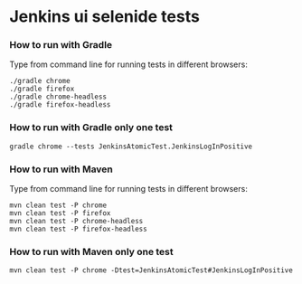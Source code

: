 Jenkins ui selenide tests
================================


### How to run with Gradle

Type from command line for running tests in different browsers:

```
./gradle chrome
./gradle firefox
./gradle chrome-headless
./gradle firefox-headless
```
### How to run with Gradle only one test
```
gradle chrome --tests JenkinsAtomicTest.JenkinsLogInPositive
```

### How to run with Maven

Type from command line for running tests in different browsers:

```
mvn clean test -P chrome
mvn clean test -P firefox
mvn clean test -P chrome-headless
mvn clean test -P firefox-headless

```
### How to run with Maven only one test
```
mvn clean test -P chrome -Dtest=JenkinsAtomicTest#JenkinsLogInPositive
```
